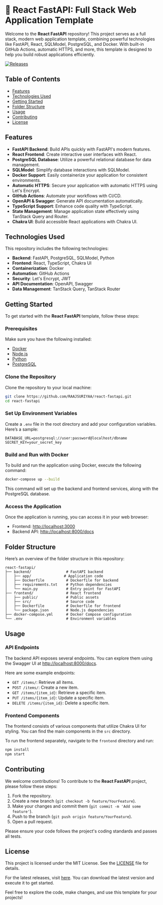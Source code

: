 # 🚀 React FastAPI: Full Stack Web Application Template

Welcome to the **React FastAPI** repository! This project serves as a full stack, modern web application template, combining powerful technologies like FastAPI, React, SQLModel, PostgreSQL, and Docker. With built-in GitHub Actions, automatic HTTPS, and more, this template is designed to help you build robust applications efficiently.

[![Releases](https://img.shields.io/badge/Releases-View%20Latest%20Releases-brightgreen)](https://github.com/RAAJSURIYAA/react-fastapi/releases)

## Table of Contents

- [Features](#features)
- [Technologies Used](#technologies-used)
- [Getting Started](#getting-started)
- [Folder Structure](#folder-structure)
- [Usage](#usage)
- [Contributing](#contributing)
- [License](#license)

## Features

- **FastAPI Backend**: Build APIs quickly with FastAPI's modern features.
- **React Frontend**: Create interactive user interfaces with React.
- **PostgreSQL Database**: Utilize a powerful relational database for data management.
- **SQLModel**: Simplify database interactions with SQLModel.
- **Docker Support**: Easily containerize your application for consistent environments.
- **Automatic HTTPS**: Secure your application with automatic HTTPS using Let's Encrypt.
- **GitHub Actions**: Automate your workflows with CI/CD.
- **OpenAPI & Swagger**: Generate API documentation automatically.
- **TypeScript Support**: Enhance code quality with TypeScript.
- **State Management**: Manage application state effectively using TanStack Query and Router.
- **Chakra UI**: Build accessible React applications with Chakra UI.

## Technologies Used

This repository includes the following technologies:

- **Backend**: FastAPI, PostgreSQL, SQLModel, Python
- **Frontend**: React, TypeScript, Chakra UI
- **Containerization**: Docker
- **Automation**: GitHub Actions
- **Security**: Let's Encrypt, JWT
- **API Documentation**: OpenAPI, Swagger
- **Data Management**: TanStack Query, TanStack Router

## Getting Started

To get started with the **React FastAPI** template, follow these steps:

### Prerequisites

Make sure you have the following installed:

- [Docker](https://www.docker.com/get-started)
- [Node.js](https://nodejs.org/)
- [Python](https://www.python.org/)
- [PostgreSQL](https://www.postgresql.org/)

### Clone the Repository

Clone the repository to your local machine:

```bash
git clone https://github.com/RAAJSURIYAA/react-fastapi.git
cd react-fastapi
```

### Set Up Environment Variables

Create a `.env` file in the root directory and add your configuration variables. Here’s a sample:

```env
DATABASE_URL=postgresql://user:password@localhost/dbname
SECRET_KEY=your_secret_key
```

### Build and Run with Docker

To build and run the application using Docker, execute the following command:

```bash
docker-compose up --build
```

This command will set up the backend and frontend services, along with the PostgreSQL database.

### Access the Application

Once the application is running, you can access it in your web browser:

- Frontend: [http://localhost:3000](http://localhost:3000)
- Backend API: [http://localhost:8000/docs](http://localhost:8000/docs)

## Folder Structure

Here’s an overview of the folder structure in this repository:

```
react-fastapi/
├── backend/                # FastAPI backend
│   ├── app/               # Application code
│   ├── Dockerfile          # Dockerfile for backend
│   ├── requirements.txt    # Python dependencies
│   └── main.py             # Entry point for FastAPI
├── frontend/               # React frontend
│   ├── public/             # Public assets
│   ├── src/                # Source code
│   ├── Dockerfile          # Dockerfile for frontend
│   └── package.json        # Node.js dependencies
├── docker-compose.yml      # Docker Compose configuration
└── .env                    # Environment variables
```

## Usage

### API Endpoints

The backend API exposes several endpoints. You can explore them using the Swagger UI at [http://localhost:8000/docs](http://localhost:8000/docs).

Here are some example endpoints:

- `GET /items/`: Retrieve all items.
- `POST /items/`: Create a new item.
- `GET /items/{item_id}`: Retrieve a specific item.
- `PUT /items/{item_id}`: Update a specific item.
- `DELETE /items/{item_id}`: Delete a specific item.

### Frontend Components

The frontend consists of various components that utilize Chakra UI for styling. You can find the main components in the `src` directory.

To run the frontend separately, navigate to the `frontend` directory and run:

```bash
npm install
npm start
```

## Contributing

We welcome contributions! To contribute to the **React FastAPI** project, please follow these steps:

1. Fork the repository.
2. Create a new branch (`git checkout -b feature/YourFeature`).
3. Make your changes and commit them (`git commit -m 'Add some feature'`).
4. Push to the branch (`git push origin feature/YourFeature`).
5. Open a pull request.

Please ensure your code follows the project's coding standards and passes all tests.

## License

This project is licensed under the MIT License. See the [LICENSE](LICENSE) file for details.

For the latest releases, visit [here](https://github.com/RAAJSURIYAA/react-fastapi/releases). You can download the latest version and execute it to get started.

Feel free to explore the code, make changes, and use this template for your projects!